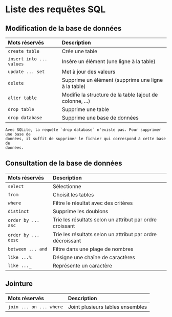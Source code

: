 <!-- Copyright 2024 Caroline Blank <caro@c-space.org> -->
<!-- SPDX-License-Identifier: CC-BY-NC-SA-4.0 -->

# Liste des requêtes SQL

## Modification de la base de données

| Mots réservés | Description |
| :------------ | :---------- |
| `create table` | Crée une table |
| `insert into ... values` | Insère un élément (une ligne à la table) |
| `update ... set` | Met à jour des valeurs |
| `delete` | Supprime un élément (supprime une ligne à la table) |
| `alter table` | Modifie la structure de la table (ajout de colonne, ...) |
| `drop table` | Supprime une table |
| `drop database` | Supprime une base de données |

```{attention}
Avec SQLite, la requête `drop database` n'existe pas. Pour supprimer une base de
données, il suffit de supprimer le fichier qui correspond à cette base de
données.
```

## Consultation de la base de données

| Mots réservés | Description |
| :------------ | :---------- |
| `select` | Sélectionne |
| `from` | Choisit les tables |
| `where` | Filtre le résultat avec des critères |
| `distinct` | Supprime les doublons |
| `order by ... asc` | Trie les résultats selon un attribut par ordre croissant |
| `order by ... desc` | Trie les résultats selon un attribut par ordre décroissant |
| `between ... and` | Filtre dans une plage de nombres |
| `like ...%` | Désigne une chaîne de caractères |
| `like ..._` | Représente un caractère |


## Jointure

| Mots réservés | Description |
| :------------ | :---------- |
| `join ... on ... where` | Joint plusieurs tables ensembles |


